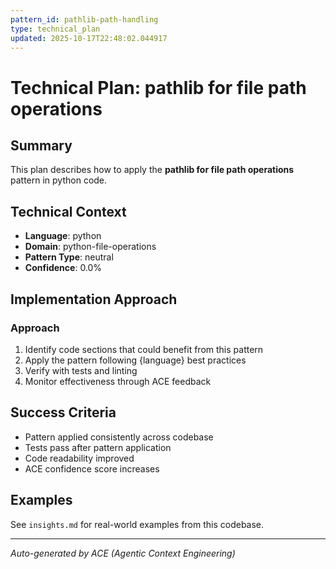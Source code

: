 ```yaml
---
pattern_id: pathlib-path-handling
type: technical_plan
updated: 2025-10-17T22:48:02.044917
---
```

# Technical Plan: pathlib for file path operations

## Summary

This plan describes how to apply the **pathlib for file path operations** pattern in python code.

## Technical Context

- **Language**: python
- **Domain**: python-file-operations
- **Pattern Type**: neutral
- **Confidence**: 0.0%

## Implementation Approach

### Approach

1. Identify code sections that could benefit from this pattern
2. Apply the pattern following {language} best practices
3. Verify with tests and linting
4. Monitor effectiveness through ACE feedback

## Success Criteria

- Pattern applied consistently across codebase
- Tests pass after pattern application
- Code readability improved
- ACE confidence score increases

## Examples

See `insights.md` for real-world examples from this codebase.

---

*Auto-generated by ACE (Agentic Context Engineering)*
